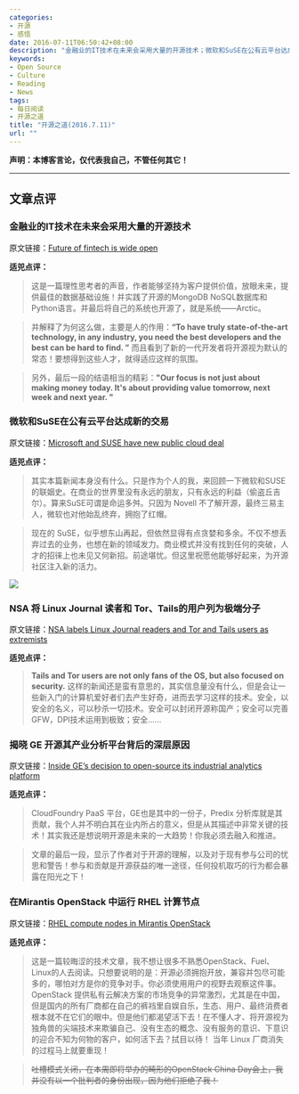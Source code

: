 ```yaml
---
categories:
- 开源
- 感悟
date: 2016-07-11T06:50:42+08:00
description: "金融业的IT技术在未来会采用大量的开源技术；微软和SuSE在公有云平台达成新的交易；揭晓 GE 开源其产业分析平台背后的深层原因"
keywords:
- Open Source
- Culture
- Reading
- News
tags:
- 每日阅读
- 开源之道
title: "开源之道(2016.7.11)"
url: ""
---
```


**声明：本博客言论，仅代表我自己，不管任何其它！**

---

## 文章点评

### 金融业的IT技术在未来会采用大量的开源技术

原文链接：[Future of fintech is wide open](http://www.koreatimes.co.kr/www/news/biz/2016/07/123_209030.html)

**适兕点评：**

> 这是一篇理性思考者的声音，作者能够坚持为客户提供价值，放眼未来，提供最佳的数据基础设施！并实践了开源的MongoDB NoSQL数据库和Python语言。并最后将自己的系统也开源了，就是系统——Arctic。

> 并解释了为何这么做，主要是人的作用：**“To have truly state-of-the-art technology, in any industry, you need the best developers and the best can be hard to find.
”** 而且看到了新的一代开发者将开源视为默认的常态！要想得到这些人才，就得适应这样的氛围。

> 另外，最后一段的结语相当的精彩：**"Our focus is not just about making money today. It's about providing value tomorrow, next week and next year. "**

### 微软和SuSE在公有云平台达成新的交易

原文链接：[Microsoft and SUSE have new public cloud deal](http://www.itwire.com/business-it-news/open-source/73742-microsoft-and-suse-have-new-public-cloud-deal.html)

**适兕点评：**

> 其实本篇新闻本身没有什么。只是作为个人的我，来回顾一下微软和SUSE的联姻史。在商业的世界里没有永远的朋友，只有永远的利益（偷盗丘吉尔）。算来SuSE可谓是命运多舛。只因为 Novell 不了解开源，最终三易主人，微软也对他始乱终弃，拥抱了红帽。

> 现在的 SuSE，似乎想东山再起，但依然显得有点贪婪和多余。不仅不想丢弃过去的业务，也想在新的领域发力。商业模式并没有找到任何的突破，人才的招徕上也未见又何新招。前途堪忧。但这里祝愿他能够好起来，为开源社区注入新的活力。

![](http://s3.amazonaws.com/digitaltrends-uploads-prod/2016/07/nsa_sign.jpg)

### NSA 将 Linux Journal 读者和 Tor、Tails的用户列为极端分子

原文链接：[NSA labels Linux Journal readers and Tor and Tails users as extremists](http://www.digitaltrends.com/computing/nsa-labels-linux-tails-users-extremists/)

**适兕点评：**

> **Tails and Tor users are not only fans of the OS, but also focused on security.** 这样的新闻还是蛮有意思的，其实信息量没有什么，但是会让一些新入门的计算机爱好者们去产生好奇，进而去学习这样的技术。安全，以安全的名义，可以秒杀一切技术。安全可以封闭开源称国产；安全可以完善GFW，DPI技术运用到极致；安全......

### 揭晓 GE 开源其产业分析平台背后的深层原因

原文链接：[Inside GE’s decision to open-source its industrial analytics platform](http://qz.com/721015/inside-ges-decision-to-open-source-its-industrial-analytics-platform/)

**适兕点评：**

> CloudFoundry PaaS 平台，GE也是其中的一份子，Predix 分析库就是其贡献，我个人并不明白其在业内所占的意义，但是从其描述中非常关键的技术！其实我还是想说明开源是未来的一大趋势！你我必须去融入和推进。

> 文章的最后一段，显示了作者对于开源的理解，以及对于现有参与公司的忧思和警告！参与和贡献是开源获益的唯一途径，任何投机取巧的行为都会暴露在阳光之下！

### 在Mirantis OpenStack 中运行 RHEL 计算节点
 
原文链接：[RHEL compute nodes in Mirantis OpenStack](https://www.mirantis.com/blog/rhel-compute-nodes-mirantis-openstack/)

**适兕点评：**

> 这是一篇较晦涩的技术文章，我不想让很多不熟悉OpenStack、Fuel、Linux的人去阅读。只想要说明的是：开源必须拥抱开放，兼容并包尽可能多的，哪怕对方是你的竞争对手。你必须使用用户的视野去观察这件事。OpenStack 提供私有云解决方案的市场竞争的异常激烈，尤其是在中国，但是国内的所有厂商都在自己的裤裆里自娱自乐，生态、用户、最终消费者根本就不在它们的眼中。但是他们都渴望活下去！在不懂人才、将开源视为独角兽的尖端技术来欺骗自己、没有生态的概念、没有服务的意识、下意识的迎合不知为何物的客户，如何活下去？拭目以待！ 当年 Linux 厂商消失的过程马上就要重现！

> ~~吐槽模式关闭，在本周即将举办的畸形的OpenStack China Day会上，我并没有以一个批判者的身份出现，因为他们拒绝了我！~~

